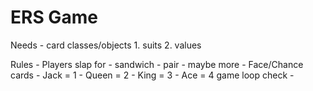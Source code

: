 # ERS Game

Needs
    - card classes/objects
        1. suits
        2. values

Rules
    - Players slap for
        - sandwich
        - pair
        - maybe more
    - Face/Chance cards
        - Jack  = 1
        - Queen = 2
        - King  = 3
        - Ace   = 4
game loop check
    - 


